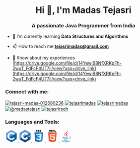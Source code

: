 <h1 align="center">Hi 👋, I'm Madas Tejasri</h1>
<h3 align="center">A passionate Java Programmer from India</h3>

- 🌱 I’m currently learning **Data Structures and Algorithms**

- 📫 How to reach me **tejasrimadas@gmail.com**

- 📄 Know about my experiences [https://drive.google.com/file/d/14YewiB8NfXRKpFh-2wuT_FdFcF4UT7li/view?usp=drive_link](https://drive.google.com/file/d/14YewiB8NfXRKpFh-2wuT_FdFcF4UT7li/view?usp=drive_link)

<h3 align="left">Connect with me:</h3>
<p align="left">
<a href="https://linkedin.com/in/tejasri-madas-012680236" target="blank"><img align="center" src="https://raw.githubusercontent.com/rahuldkjain/github-profile-readme-generator/master/src/images/icons/Social/linked-in-alt.svg" alt="tejasri-madas-012680236" height="30" width="40" /></a>
<a href="https://www.hackerrank.com/tejasrimadas" target="blank"><img align="center" src="https://raw.githubusercontent.com/rahuldkjain/github-profile-readme-generator/master/src/images/icons/Social/hackerrank.svg" alt="tejasrimadas" height="30" width="40" /></a>
<a href="https://www.leetcode.com/tejasrimadas" target="blank"><img align="center" src="https://raw.githubusercontent.com/rahuldkjain/github-profile-readme-generator/master/src/images/icons/Social/leet-code.svg" alt="tejasrimadas" height="30" width="40" /></a>
<a href="https://www.hackerearth.com/@madastejasri" target="blank"><img align="center" src="https://raw.githubusercontent.com/rahuldkjain/github-profile-readme-generator/master/src/images/icons/Social/hackerearth.svg" alt="@madastejasri" height="30" width="40" /></a>
<a href="https://auth.geeksforgeeks.org/user/tejasrirsoh" target="blank"><img align="center" src="https://raw.githubusercontent.com/rahuldkjain/github-profile-readme-generator/master/src/images/icons/Social/geeks-for-geeks.svg" alt="tejasrirsoh" height="30" width="40" /></a>
</p>

<h3 align="left">Languages and Tools:</h3>
<p align="left"> <a href="https://www.cprogramming.com/" target="_blank" rel="noreferrer"> <img src="https://raw.githubusercontent.com/devicons/devicon/master/icons/c/c-original.svg" alt="c" width="40" height="40"/> </a> <a href="https://www.w3schools.com/cpp/" target="_blank" rel="noreferrer"> <img src="https://raw.githubusercontent.com/devicons/devicon/master/icons/cplusplus/cplusplus-original.svg" alt="cplusplus" width="40" height="40"/> </a> <a href="https://www.w3schools.com/css/" target="_blank" rel="noreferrer"> <img src="https://raw.githubusercontent.com/devicons/devicon/master/icons/css3/css3-original-wordmark.svg" alt="css3" width="40" height="40"/> </a> <a href="https://www.w3.org/html/" target="_blank" rel="noreferrer"> <img src="https://raw.githubusercontent.com/devicons/devicon/master/icons/html5/html5-original-wordmark.svg" alt="html5" width="40" height="40"/> </a> <a href="https://www.java.com" target="_blank" rel="noreferrer"> <img src="https://raw.githubusercontent.com/devicons/devicon/master/icons/java/java-original.svg" alt="java" width="40" height="40"/> </a> </p>

